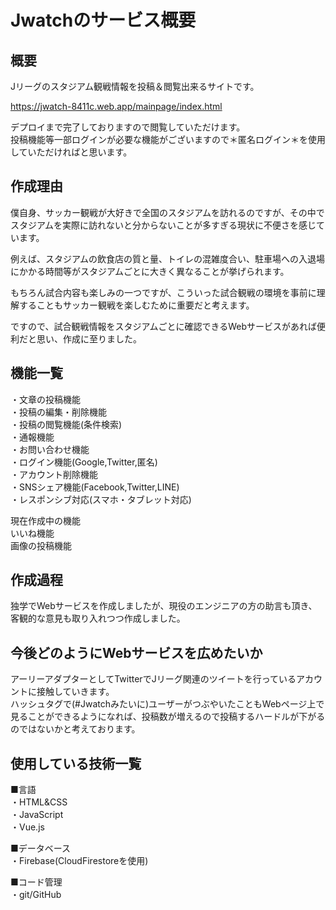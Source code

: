 # Jwatchのサービス概要
## 概要
Jリーグのスタジアム観戦情報を投稿＆閲覧出来るサイトです。  

https://jwatch-8411c.web.app/mainpage/index.html  

デプロイまで完了しておりますので閲覧していただけます。  
投稿機能等一部ログインが必要な機能がございますので＊匿名ログイン＊を使用していただければと思います。  

## 作成理由
僕自身、サッカー観戦が大好きで全国のスタジアムを訪れるのですが、その中でスタジアムを実際に訪れないと分からないことが多すぎる現状に不便さを感じています。  

例えば、スタジアムの飲食店の質と量、トイレの混雑度合い、駐車場への入退場にかかる時間等がスタジアムごとに大きく異なることが挙げられます。  

もちろん試合内容も楽しみの一つですが、こういった試合観戦の環境を事前に理解することもサッカー観戦を楽しむために重要だと考えます。  

ですので、試合観戦情報をスタジアムごとに確認できるWebサービスがあれば便利だと思い、作成に至りました。  

## 機能一覧
・文章の投稿機能  
・投稿の編集・削除機能  
・投稿の閲覧機能(条件検索)  
・通報機能  
・お問い合わせ機能  
・ログイン機能(Google,Twitter,匿名)  
・アカウント削除機能  
・SNSシェア機能(Facebook,Twitter,LINE)  
・レスポンシブ対応(スマホ・タブレット対応)  

現在作成中の機能  
いいね機能  
画像の投稿機能  

## 作成過程
独学でWebサービスを作成しましたが、現役のエンジニアの方の助言も頂き、客観的な意見も取り入れつつ作成しました。  

## 今後どのようにWebサービスを広めたいか
アーリーアダプターとしてTwitterでJリーグ関連のツイートを行っているアカウントに接触していきます。  
ハッシュタグで(#Jwatchみたいに)ユーザーがつぶやいたこともWebページ上で見ることができるようになれば、投稿数が増えるので投稿するハードルが下がるのではないかと考えております。  

## 使用している技術一覧
■言語  
・HTML&CSS  
・JavaScript  
・Vue.js  

■データベース  
・Firebase(CloudFirestoreを使用)  

■コード管理  
・git/GitHub
